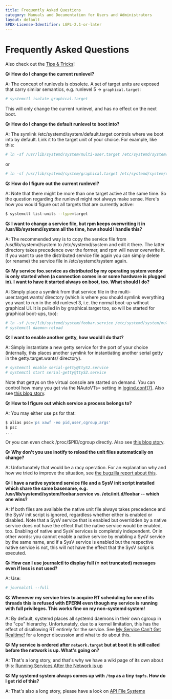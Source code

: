 ```yaml
---
title: Frequently Asked Questions
category: Manuals and Documentation for Users and Administrators
layout: default
SPDX-License-Identifier: LGPL-2.1-or-later
---
```


# Frequently Asked Questions

Also check out the [Tips & Tricks](/TIPS_AND_TRICKS)!

**Q: How do I change the current runlevel?**

A: The concept of runlevels is obsolete. A set of target units are exposed that carry similar semantics, e.g. runlevel 5 -> `graphical.target`:

```sh
# systemctl isolate graphical.target
```

This will only change the current runlevel, and has no effect on the next boot.

**Q: How do I change the default runlevel to boot into?**

A: The symlink /etc/systemd/system/default.target controls where we boot into by default. Link it to the target unit of your choice. For example, like this:

```sh
# ln -sf /usr/lib/systemd/system/multi-user.target /etc/systemd/system/default.target
```

or

```sh
# ln -sf /usr/lib/systemd/system/graphical.target /etc/systemd/system/default.target
```

**Q: How do I figure out the current runlevel?**

A: Note that there might be more than one target active at the same time. So the question regarding _the_ runlevel might not always make sense. Here's how you would figure out all targets that are currently active:

```sh
$ systemctl list-units --type=target
```

**Q: I want to change a service file, but rpm keeps overwriting it in /usr/lib/systemd/system all the time, how should I handle this?**

A: The recommended way is to copy the service file from /usr/lib/systemd/system to /etc/systemd/system and edit it there. The latter directory takes precedence over the former, and rpm will never overwrite it. If you want to use the distributed service file again you can simply delete (or rename) the service file in /etc/systemd/system again.

**Q: My service foo.service as distributed by my operating system vendor is only started when (a connection comes in or some hardware is plugged in). I want to have it started always on boot, too. What should I do?**

A: Simply place a symlink from that service file in the multi-user.target.wants/ directory (which is where you should symlink everything you want to run in the old runlevel 3, i.e. the normal boot-up without graphical UI. It is pulled in by graphical.target too, so will be started for graphical boot-ups, too):

```sh
# ln -sf /usr/lib/systemd/system/foobar.service /etc/systemd/system/multi-user.target.wants/foobar.service
# systemctl daemon-reload
```

**Q: I want to enable another getty, how would I do that?**

A: Simply instantiate a new getty service for the port of your choice (internally, this places another symlink for instantiating another serial getty in the getty.target.wants/ directory).
```sh
# systemctl enable serial-getty@ttyS2.service
# systemctl start serial-getty@ttyS2.service
```

Note that gettys on the virtual console are started on demand. You can control how many you get via the NAutoVTs= setting in [logind.conf(7)](http://www.freedesktop.org/software/systemd/man/systemd-logind.service).
Also see [this blog story](http://0pointer.de/blog/projects/serial-console.html).

**Q: How to I figure out which service a process belongs to?**

A: You may either use ps for that:

```sh
$ alias psc='ps xawf -eo pid,user,cgroup,args'
$ psc
...
```

Or you can even check /proc/$PID/cgroup directly. Also see [this blog story](http://0pointer.de/blog/projects/systemd-for-admins-2.html).

**Q: Why don't you use inotify to reload the unit files automatically on change?**

A: Unfortunately that would be a racy operation. For an explanation why and how we tried to improve the situation, see [the bugzilla report about this](https://bugzilla.redhat.com/show_bug.cgi?id=615527).

**Q: I have a native systemd service file and a SysV init script installed which share the same basename, e.g. /usr/lib/systemd/system/foobar.service vs. /etc/init.d/foobar -- which one wins?**

A: If both files are available the native unit file always takes precedence and the SysV init script is ignored, regardless whether either is enabled or disabled. Note that a SysV service that is enabled but overridden by a native service does not have the effect that the native service would be enabled, too. Enabling of native and SysV services is completely independent. Or in other words: you cannot enable a native service by enabling a SysV service by the same name, and if a SysV service is enabled but the respective native service is not, this will not have the effect that the SysV script is executed.

**Q: How can I use journalctl to display full (= not truncated) messages even if less is not used?**

A: Use:

```sh
# journalctl --full
```


**Q: Whenever my service tries to acquire RT scheduling for one of its threads this is refused with EPERM even though my service is running with full privileges. This works fine on my non-systemd system!**

A: By default, systemd places all systemd daemons in their own cgroup in the "cpu" hierarchy. Unfortunately, due to a kernel limitation, this has the effect of disallowing RT entirely for the service. See [My Service Can't Get Realtime!](/MY_SERVICE_CANT_GET_REALTIME) for a longer discussion and what to do about this.

**Q: My service is ordered after `network.target` but at boot it is still called before the network is up. What's going on?**

A: That's a long story, and that's why we have a wiki page of its own about this: [Running Services After the Network is up](/NETWORK_ONLINE)

**Q: My systemd system always comes up with `/tmp` as a tiny `tmpfs`. How do I get rid of this?**

A: That's also a long story, please have a look on [API File Systems](/API_FILE_SYSTEMS)
